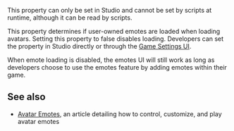 This property can only be set in Studio and cannot be set by scripts at runtime, although it can be read by scripts.

This property determines if user-owned emotes are loaded when loading avatars. Setting this property to false disables loading. Developers can set the property in Studio directly or through the [Game Settings UI](https://developer.roblox.com/en-us/articles/game-settings).

When emote loading is disabled, the emotes UI will still work as long as developers choose to use the emotes feature by adding emotes within their game.

See also
--------

*   [Avatar Emotes](https://developer.roblox.com/en-us/articles/avatar-emotes), an article detailing how to control, customize, and play avatar emotes